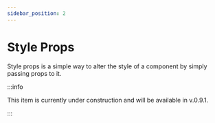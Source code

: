 ```yaml
---
sidebar_position: 2
---
```


# Style Props

Style props is a simple way to alter the style of a component by simply passing props to it.

:::info

This item is currently under construction and will be available in v.0.9.1.

:::
